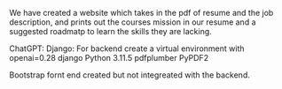 We have created a website which takes in the pdf of resume and the job description, and prints out the courses mission in our resume and a suggested roadmatp 
to learn the skills they are lacking.



ChatGPT:
Django:
For backend create a virtual environment with 
openai=0.28
django 
Python 3.11.5
pdfplumber
PyPDF2

Bootstrap fornt end created but not integreated with the backend.
